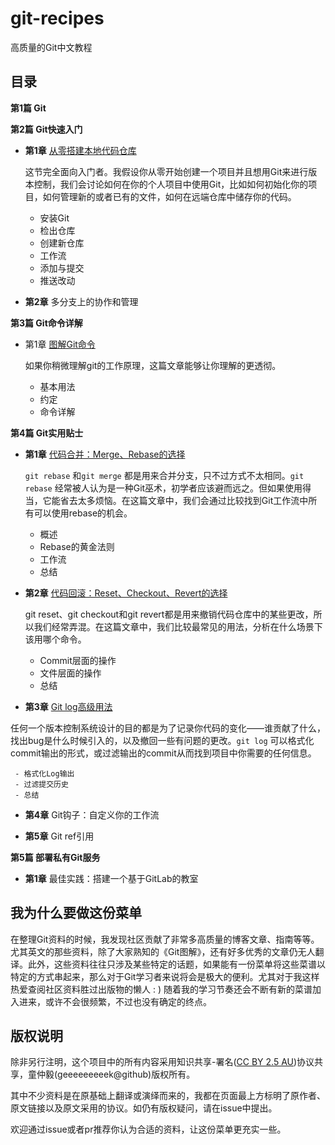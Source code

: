 git-recipes
====
高质量的Git中文教程

目录
---
**第1篇 Git**

  
**第2篇 Git快速入门**

 - **第1章** [从零搭建本地代码仓库](https://github.com/geeeeeeeeek/git-recipes/blob/master/Git%E7%AE%80%E6%98%93%E6%8C%87%E5%8D%97(%E4%B8%8A).md)

	这节完全面向入门者。我假设你从零开始创建一个项目并且想用Git来进行版本控制，我们会讨论如何在你的个人项目中使用Git，比如如何初始化你的项目，如何管理新的或者已有的文件，如何在远端仓库中储存你的代码。
	 - 安装Git
	 - 检出仓库
	 - 创建新仓库
	 - 工作流
	 - 添加与提交
	 - 推送改动
	
 - **第2章** 多分支上的协作和管理
 
  
**第3篇 Git命令详解**

 - 第1章 [图解Git命令](https://github.com/geeeeeeeeek/git-recipes/blob/master/Git%E5%9B%BE%E8%A7%A3.md)

	如果你稍微理解git的工作原理，这篇文章能够让你理解的更透彻。
	 - 基本用法
	 - 约定
	 - 命令详解
  
**第4篇 Git实用贴士**

 - **第1章** [代码合并：Merge、Rebase的选择](https://github.com/geeeeeeeeek/git-recipes/blob/master/%E4%BB%A3%E7%A0%81%E5%90%88%E5%B9%B6:Merge%E8%BF%98%E6%98%AFRebase.md)

	`git rebase` 和`git merge` 都是用来合并分支，只不过方式不太相同。`git rebase` 经常被人认为是一种Git巫术，初学者应该避而远之。但如果使用得当，它能省去太多烦恼。在这篇文章中，我们会通过比较找到Git工作流中所有可以使用rebase的机会。

	 - 概述
	 - Rebase的黄金法则
	 - 工作流
	 - 总结
 
 - **第2章** [代码回滚：Reset、Checkout、Revert的选择](https://github.com/geeeeeeeeek/git-recipes/blob/master/%E5%9B%9E%E6%BB%9A%E5%91%BD%E4%BB%A4Reset%E3%80%81Checkout%E3%80%81Revert%E8%BE%A8%E6%9E%90.md)

	git reset、git checkout和git revert都是用来撤销代码仓库中的某些更改，所以我们经常弄混。在这篇文章中，我们比较最常见的用法，分析在什么场景下该用哪个命令。
	 - Commit层面的操作
	 - 文件层面的操作
	 - 总结

 - **第3章** [Git log高级用法](https://github.com/geeeeeeeeek/git-recipes/blob/master/Git_log%E9%AB%98%E7%BA%A7%E7%94%A8%E6%B3%95.md)
 
 任何一个版本控制系统设计的目的都是为了记录你代码的变化——谁贡献了什么，找出bug是什么时候引入的，以及撤回一些有问题的更改。`git log` 可以格式化commit输出的形式，或过滤输出的commit从而找到项目中你需要的任何信息。

	 - 格式化Log输出
	 - 过滤提交历史
	 - 总结

 - **第4章** Git钩子：自定义你的工作流
 
 - **第5章** Git ref引用

**第5篇 部署私有Git服务**

 - **第1章** 最佳实践：搭建一个基于GitLab的教室
 

我为什么要做这份菜单
---
在整理Git资料的时候，我发现社区贡献了非常多高质量的博客文章、指南等等。尤其英文的那些资料，除了大家熟知的《Git图解》，还有好多优秀的文章仍无人翻译。此外，这些资料往往只涉及某些特定的话题，如果能有一份菜单将这些菜谱以特定的方式串起来，那么对于Git学习者来说将会是极大的便利。尤其对于我这样热爱查阅社区资料胜过出版物的懒人 : ) 随着我的学习节奏还会不断有新的菜谱加入进来，或许不会很频繁，不过也没有确定的终点。

版权说明
---
除非另行注明，这个项目中的所有内容采用知识共享-署名([CC BY 2.5 AU](http://creativecommons.org/licenses/by/2.5/au/deed.zh))协议共享，童仲毅(geeeeeeeeek@github)版权所有。

其中不少资料是在原基础上翻译或演绎而来的，我都在页面最上方标明了原作者、原文链接以及原文采用的协议。如仍有版权疑问，请在issue中提出。

欢迎通过issue或者pr推荐你认为合适的资料，让这份菜单更充实一些。
